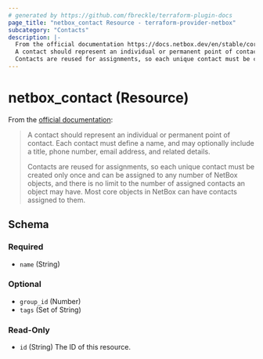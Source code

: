 ```yaml
---
# generated by https://github.com/fbreckle/terraform-plugin-docs
page_title: "netbox_contact Resource - terraform-provider-netbox"
subcategory: "Contacts"
description: |-
  From the official documentation https://docs.netbox.dev/en/stable/core-functionality/tenancy/#contacts:
  A contact should represent an individual or permanent point of contact. Each contact must define a name, and may optionally include a title, phone number, email address, and related details.
  Contacts are reused for assignments, so each unique contact must be created only once and can be assigned to any number of NetBox objects, and there is no limit to the number of assigned contacts an object may have. Most core objects in NetBox can have contacts assigned to them.
---
```


# netbox_contact (Resource)

From the [official documentation](https://docs.netbox.dev/en/stable/core-functionality/tenancy/#contacts):

> A contact should represent an individual or permanent point of contact. Each contact must define a name, and may optionally include a title, phone number, email address, and related details.
>
> Contacts are reused for assignments, so each unique contact must be created only once and can be assigned to any number of NetBox objects, and there is no limit to the number of assigned contacts an object may have. Most core objects in NetBox can have contacts assigned to them.



<!-- schema generated by tfplugindocs -->
## Schema

### Required

- `name` (String)

### Optional

- `group_id` (Number)
- `tags` (Set of String)

### Read-Only

- `id` (String) The ID of this resource.



